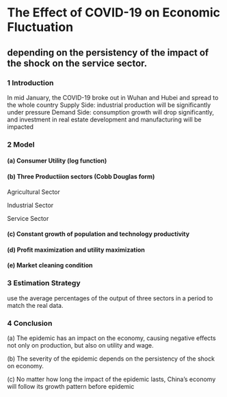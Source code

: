 # The Effect of COVID-19 on Economic Fluctuation 
## depending on the persistency of the impact of the shock on the service sector.


### 1 Introduction 
In mid January, the COVID-19 broke out in Wuhan and Hubei and spread to the whole country
Supply Side: industrial production will be significantly under pressure
Demand Side: consumption growth will drop significantly, and investment in real estate development and manufacturing will be impacted

### 2 Model
#### (a) Consumer Utility (log function)
#### (b) Three Productiion sectors (Cobb Douglas form)
Agricultural Sector

Industrial Sector

Service Sector
#### (c) Constant growth of population and technology productivity
#### (d) Profit maximization and utility maximization
#### (e) Market cleaning condition

### 3 Estimation Strategy
 use the average percentages of the output of three sectors in a period to match the real data.

### 4 Conclusion
(a) The epidemic has an impact on the economy, causing negative effects not only on production, but also on utility and wage.

(b) The severity of the epidemic depends on the persistency of the shock on economy.

(c) No matter how long the impact of the epidemic lasts, China’s economy will follow its growth pattern before epidemic

